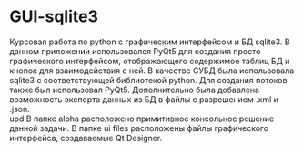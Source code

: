 # GUI-sqlite3
Курсовая работа по python с графическим интерфейсом и БД sqlite3.
В данном приложении использовался PyQt5 для создания просто графического интерфейсом, отображающего содержимое таблиц БД и кнопок для взаимодействия с ней. В качестве СУБД была использовала sqlite3 с соответствующей библиотекой python. Для создания потоков также был использовал PyQt5. Дополнительно была добавлена возможность экспорта данных из БД в файлы с разрешением .xml и .json.
<br>upd
В папке alpha расположено примитивное консольное решение данной задачи. 
В папке ui files расположены файлы графического интерфейса, создаваемые Qt Designer.
